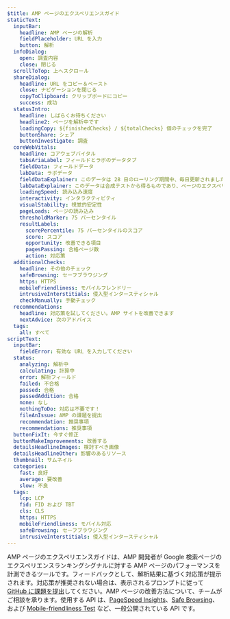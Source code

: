 ```yaml
---
$title: AMP ページのエクスペリエンスガイド
staticText:
  inputBar:
    headline: AMP ページの解析
    fieldPlaceholder: URL を入力
    button: 解析
  infoDialog:
    open: 調査内容
    close: 閉じる
  scrollToTop: 上へスクロール
  shareDialog:
    headline: URL をコピー＆ペースト
    close: ナビゲーションを閉じる
    copyToClipboard: クリップボードにコピー
    success: 成功
  statusIntro:
    headline: しばらくお待ちください
    headline2: ページを解析中です
    loadingCopy: ${finishedChecks} / ${totalChecks} 個のチェックを完了
    buttonShare: シェア
    buttonInvestigate: 調査
  coreWebVitals:
    headline: コアウェブバイタル
    tabsAriaLabel: フィールドとラボのデータタブ
    fieldData: フィールドデータ
    labData: ラボデータ
    fieldDataExplainer: このデータは 28 日のローリング期間中、毎日更新されました。
    labDataExplainer: このデータは合成テストから得るものであり、ページのエクスペリエンスには影響しません。
    loadingSpeed: 読み込み速度
    interactivity: インタラクティビティ
    visualStability: 視覚的安定性
    pageLoads: ページの読み込み
    thresholdMarker: 75 パーセンタイル
    resultLabels:
      scorePercentile: 75 パーセンタイルのスコア
      score: スコア
      opportunity: 改善できる項目
      pagesPassing: 合格ページ数
      action: 対応策
  additionalChecks:
    headline: その他のチェック
    safeBrowsing: セーフブラウジング
    https: HTTPS
    mobileFriendliness: モバイルフレンドリー
    intrusiveInterstitials: 侵入型インタースティシャル
    checkManually: 手動チェック
  recommendations:
    headline: 対応策を試してください。AMP サイトを改善できます
    nextAdvice: 次のアドバイス
  tags:
    all: すべて
scriptText:
  inputBar:
    fieldError: 有効な URL を入力してください
  status:
    analyzing: 解析中
    calculating: 計算中
    error: 解析フィールド
    failed: 不合格
    passed: 合格
    passedAddition: 合格
    none: なし
    nothingToDo: 対応は不要です！
    fileAnIssue: AMP の課題を提出
    recommendation: 推奨事項
    recommendations: 推奨事項
  buttonFixIt: 今すぐ修正
  buttonMakeImprovements: 改善する
  detailsHeadlineImages: 検討すべき画像
  detailsHeadlineOther: 影響のあるリソース
  thumbnail: サムネイル
  categories:
    fast: 良好
    average: 要改善
    slow: 不良
  tags:
    lcp: LCP
    fid: FID および TBT
    cls: CLS
    https: HTTPS
    mobileFriendliness: モバイル対応
    safeBrowsing: セーフブラウジング
    intrusiveInterstitials: 侵入型インタースティシャル
---
```


AMP ページのエクスペリエンスガイドは、AMP 開発者が Google 検索ページのエクスペリエンスランキングシグナルに対する AMP ページのパフォーマンスを計測できるツールです。フィードバックとして、解析結果に基づく対応策が提示されます。対応策が推奨されない場合は、表示されるプロンプトに従って [GitHub に課題を提出](https://github.com/ampproject/amphtml/issues/new?assignees=&labels=Type:+Page+experience&template=page-experience.md&title=Page+experience+issue)してください。AMP ページの改善方法について、チームがご相談を承ります。使用する API は、[PageSpeed Insights](https://developers.google.com/speed/pagespeed/insights/)、[Safe Browsing](https://developers.google.com/safe-browsing/v4/lookup-api)、および [Mobile-friendliness Test](https://search.google.com/test/mobile-friendly) など、一般公開されている API です。
